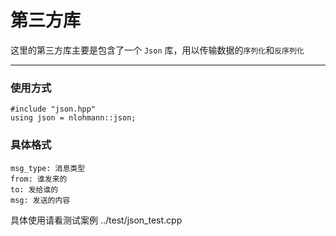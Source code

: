 # 第三方库
这里的第三方库主要是包含了一个 `Json` 库，用以传输数据的`序列化`和`反序列化`

-------------------
### 使用方式
```
#include "json.hpp"
using json = nlohmann::json;
```
### 具体格式
```
msg_type: 消息类型
from: 谁发来的
to: 发给谁的
msg: 发送的内容
```
具体使用请看测试案例 ../test/json_test.cpp